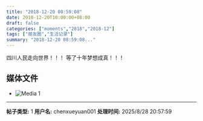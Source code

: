 ```yaml
---
title: "2018-12-20 08:59:08"
date: 2018-12-20T10:00:00+08:00
draft: false
categories: ["moments","2018","2018-12"]
tags: ["朋友圈","生活记录"]
summary: "2018-12-20 08:59:08..."
---
```


四川人民走向世界！！！
等了十年梦想成真！！！

## 媒体文件

- ![Media 1](/Moments/photos/2018-12-20/201812200859080.jpg)

---

**帖子类型:** 1
**用户名:** chenxueyuan001
**处理时间:** 2025/8/28 20:57:59